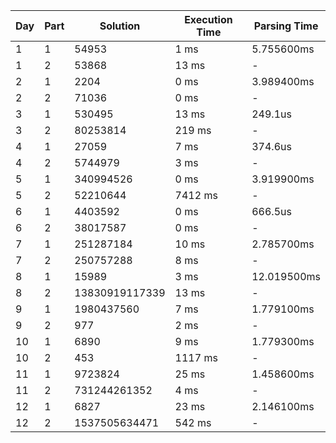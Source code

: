 | Day | Part | Solution | Execution Time | Parsing Time |
| --- | ---- | -------- | ------------- | ------------ |
| 1 | 1 | 54953 | 1 ms | 5.755600ms |
| 1 | 2 | 53868 | 13 ms | - |
| 2 | 1 | 2204 | 0 ms | 3.989400ms |
| 2 | 2 | 71036 | 0 ms | - |
| 3 | 1 | 530495 | 13 ms | 249.1us |
| 3 | 2 | 80253814 | 219 ms | - |
| 4 | 1 | 27059 | 7 ms | 374.6us |
| 4 | 2 | 5744979 | 3 ms | - |
| 5 | 1 | 340994526 | 0 ms | 3.919900ms |
| 5 | 2 | 52210644 | 7412 ms | - |
| 6 | 1 | 4403592 | 0 ms | 666.5us |
| 6 | 2 | 38017587 | 0 ms | - |
| 7 | 1 | 251287184 | 10 ms | 2.785700ms |
| 7 | 2 | 250757288 | 8 ms | - |
| 8 | 1 | 15989 | 3 ms | 12.019500ms |
| 8 | 2 | 13830919117339 | 13 ms | - |
| 9 | 1 | 1980437560 | 7 ms | 1.779100ms |
| 9 | 2 | 977 | 2 ms | - |
| 10 | 1 | 6890 | 9 ms | 1.779300ms |
| 10 | 2 | 453 | 1117 ms | - |
| 11 | 1 | 9723824 | 25 ms | 1.458600ms |
| 11 | 2 | 731244261352 | 4 ms | - |
| 12 | 1 | 6827 | 23 ms | 2.146100ms |
| 12 | 2 | 1537505634471 | 542 ms | - |
